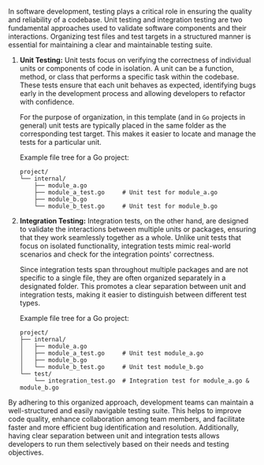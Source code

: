 In software development, testing plays a critical role in ensuring the quality and reliability of a codebase. Unit testing and integration testing are two fundamental approaches used to validate software components and their interactions. Organizing test files and test targets in a structured manner is essential for maintaining a clear and maintainable testing suite.

1. **Unit Testing:**
   Unit tests focus on verifying the correctness of individual units or components of code in isolation. A unit can be a function, method, or class that performs a specific task within the codebase. These tests ensure that each unit behaves as expected, identifying bugs early in the development process and allowing developers to refactor with confidence.

   For the purpose of organization, in this template (and in `Go` projects in general) unit tests are typically placed in the same folder as the corresponding test target. This makes it easier to locate and manage the tests for a particular unit.

   Example file tree for a Go project:

   ```
   project/
   └── internal/
       ├── module_a.go
       ├── module_a_test.go     # Unit test for module_a.go
       ├── module_b.go
       └── module_b_test.go     # Unit test for module_b.go
   ```

2. **Integration Testing:**
   Integration tests, on the other hand, are designed to validate the interactions between multiple units or packages, ensuring that they work seamlessly together as a whole. Unlike unit tests that focus on isolated functionality, integration tests mimic real-world scenarios and check for the integration points' correctness.

   Since integration tests span throughout multiple packages and are not specific to a single file, they are often organized separately in a designated folder. This promotes a clear separation between unit and integration tests, making it easier to distinguish between different test types.

   Example file tree for a Go project:

   ```
   project/
   ├── internal/
   │   ├── module_a.go
   │   ├── module_a_test.go     # Unit test module_a.go
   │   ├── module_b.go
   │   └── module_b_test.go     # Unit test module_b.go
   └── test/
       └── integration_test.go  # Integration test for module_a.go & module_b.go
   ```

By adhering to this organized approach, development teams can maintain a well-structured and easily navigable testing suite. This helps to improve code quality, enhance collaboration among team members, and facilitate faster and more efficient bug identification and resolution. Additionally, having clear separation between unit and integration tests allows developers to run them selectively based on their needs and testing objectives.
